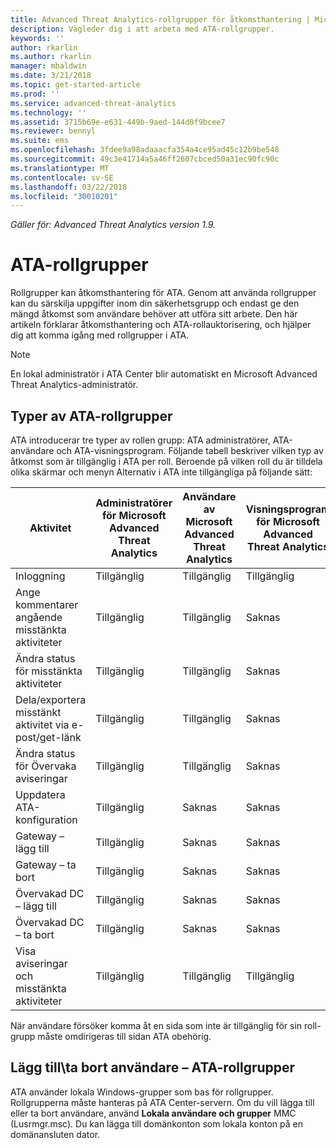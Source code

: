 ```yaml
---
title: Advanced Threat Analytics-rollgrupper för åtkomsthantering | Microsoft Docs
description: Vägleder dig i att arbeta med ATA-rollgrupper.
keywords: ''
author: rkarlin
ms.author: rkarlin
manager: mbaldwin
ms.date: 3/21/2018
ms.topic: get-started-article
ms.prod: ''
ms.service: advanced-threat-analytics
ms.technology: ''
ms.assetid: 3715b69e-e631-449b-9aed-144d0f9bcee7
ms.reviewer: bennyl
ms.suite: ems
ms.openlocfilehash: 3fdee9a98adaaacfa354a4ce95ad45c12b9be548
ms.sourcegitcommit: 49c3e41714a5a46ff2607cbced50a31ec90fc90c
ms.translationtype: MT
ms.contentlocale: sv-SE
ms.lasthandoff: 03/22/2018
ms.locfileid: "30010201"
---
```

*Gäller för: Advanced Threat Analytics version 1.9.*




# <a name="ata-role-groups"></a>ATA-rollgrupper

Rollgrupper kan åtkomsthantering för ATA. Genom att använda rollgrupper kan du särskilja uppgifter inom din säkerhetsgrupp och endast ge den mängd åtkomst som användare behöver att utföra sitt arbete. Den här artikeln förklarar åtkomsthantering och ATA-rollauktorisering, och hjälper dig att komma igång med rollgrupper i ATA.

> [!NOTE]
> En lokal administratör i ATA Center blir automatiskt en Microsoft Advanced Threat Analytics-administratör.

## <a name="types-of-ata-role-groups"></a>Typer av ATA-rollgrupper 

ATA introducerar tre typer av rollen grupp: ATA administratörer, ATA-användare och ATA-visningsprogram. Följande tabell beskriver vilken typ av åtkomst som är tillgänglig i ATA per roll. Beroende på vilken roll du är tilldela olika skärmar och menyn Alternativ i ATA inte tillgängliga på följande sätt:

|Aktivitet |Administratörer för Microsoft Advanced Threat Analytics|Användare av Microsoft Advanced Threat Analytics|Visningsprogram för Microsoft Advanced Threat Analytics|
|----|----|----|----|
|Inloggning|Tillgänglig|Tillgänglig|Tillgänglig|
|Ange kommentarer angående misstänkta aktiviteter|Tillgänglig|Tillgänglig|Saknas|
|Ändra status för misstänkta aktiviteter|Tillgänglig|Tillgänglig|Saknas|
|Dela/exportera misstänkt aktivitet via e-post/get-länk|Tillgänglig|Tillgänglig|Saknas|
|Ändra status för Övervaka aviseringar|Tillgänglig|Tillgänglig|Saknas|
|Uppdatera ATA-konfiguration|Tillgänglig|Saknas|Saknas|
|Gateway – lägg till|Tillgänglig|Saknas|Saknas|
|Gateway – ta bort |Tillgänglig|Saknas|Saknas|
|Övervakad DC – lägg till |Tillgänglig|Saknas|Saknas|
|Övervakad DC – ta bort|Tillgänglig|Saknas|Saknas|
|Visa aviseringar och misstänkta aktiviteter|Tillgänglig|Tillgänglig|Tillgänglig|


När användare försöker komma åt en sida som inte är tillgänglig för sin roll-grupp måste omdirigeras till sidan ATA obehörig. 

## <a name="add--remove-users---ata-role-groups"></a>Lägg till\ta bort användare – ATA-rollgrupper 

ATA använder lokala Windows-grupper som bas för rollgrupper. Rollgrupperna måste hanteras på ATA Center-servern.
Om du vill lägga till eller ta bort användare, använd **Lokala användare och grupper** MMC (Lusrmgr.msc). Du kan lägga till domänkonton som lokala konton på en domänansluten dator. 

